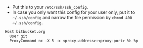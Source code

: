 - Put this to your `/etc/ssh/ssh_config`.
- In case you only want this config for your user only, put it to `~/.ssh/config` and narrow the file permission by `chmod 400 ~/.ssh/config`.

```txt
Host bitbucket.org
  User git
  ProxyCommand nc -X 5 -x <proxy-address>:<proxy-port> %h %p
```
